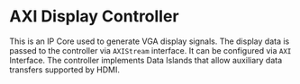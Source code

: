 AXI Display Controller
======================

This is an IP Core used to generate VGA display signals. The display data is passed to the controller via `AXIStream` interface.
It can be configured via `AXI` Interface. The controller implements Data Islands that allow auxiliary data transfers supported by HDMI.

